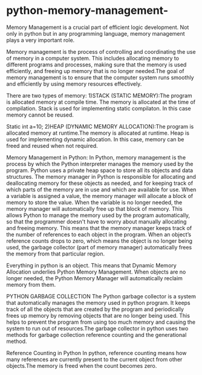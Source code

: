 # python-memory-management-
Memory Management is a crucial part of efficient logic development. Not only in python but in any programming language, memory management plays a very important role.

Memory management is the process of controlling and coordinating the use of memory in a computer system. This includes allocating memory to different programs and processes, making sure that the memory is used efficiently, and freeing up memory that is no longer needed.The goal of memory management is to ensure that the computer system runs smoothly and efficiently by using memory resources effectively.

There are two types of memory:
1)STACK (STATIC MEMORY):The program is allocated memory at compile time. The memory is allocated at the time of compilation. Stack is used for implementing static compilaton. In this case memory cannot be reused.

Static int a=10;
2)HEAP (DYNAMIC MEMORY ALLOCATION):The program is allocated memory at runtime.The memory is allocated at runtime. Heap is used for implementing dynamic allocation. In this case, memory can be freed and reused when not required.

Memory Management in Python:
In Python, memory management is the process by which the Python interpreter manages the memory used by the program. Python uses a private heap space to store all its objects and data structures. The memory manager in Python is responsible for allocating and deallocating memory for these objects as needed, and for keeping track of which parts of the memory are in use and which are available for use. When a variable is assigned a value, the memory manager will allocate a block of memory to store the value. When the variable is no longer needed, the memory manager will automatically free up that block of memory. This allows Python to manage the memory used by the program automatically, so that the programmer doesn't have to worry about manually allocating and freeing memory.
This means that the memory manager keeps track of the number of references to each object in the program. When an object’s reference counts drops to zero, which means the object is no longer being used, the garbage collector (part of memory manager) automatically frees the memory from that particular region.

Everything in python is an object. This means that Dynamic Memory Allocation underlies Python Memory Management. When objects are no longer needed, the Python Memory Manager will automatically reclaim memory from them.

PYTHON GARBAGE COLLECTION
The Python garbage collector is a system that automatically manages the memory used in python program. It keeps track of all the objects that are created by the program and periodically frees up memory by removing objects that are no longer being used. This helps to prevent the program from using too much memory and causing the system to run out of resources.The garbage collector in python uses two methods for garbage collection reference counting and the generational method.

Reference Counting in Python
In python, reference counting means how many references are currently present to the current object from other objects.The memory is freed when the count becomes zero.

